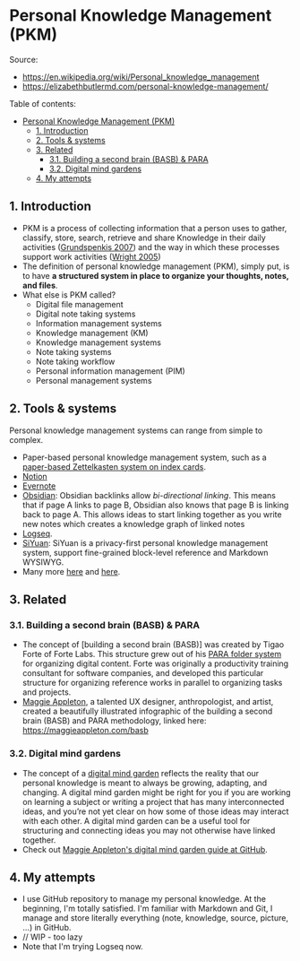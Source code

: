 # Personal Knowledge Management (PKM)

Source:

- <https://en.wikipedia.org/wiki/Personal_knowledge_management>
- <https://elizabethbutlermd.com/personal-knowledge-management/>

Table of contents:

- [Personal Knowledge Management (PKM)](#personal-knowledge-management-pkm)
  - [1. Introduction](#1-introduction)
  - [2. Tools \& systems](#2-tools--systems)
  - [3. Related](#3-related)
    - [3.1. Building a second brain (BASB) \& PARA](#31-building-a-second-brain-basb--para)
    - [3.2. Digital mind gardens](#32-digital-mind-gardens)
  - [4. My attempts](#4-my-attempts)

## 1. Introduction

- PKM is a process of collecting information that a person uses to gather, classify, store, search, retrieve and share Knowledge in their daily activities ([Grundspenkis 2007](https://en.wikipedia.org/wiki/Personal_knowledge_management#CITEREFGrundspenkis2007)) and the way in which these processes support work activities ([Wright 2005](https://en.wikipedia.org/wiki/Personal_knowledge_management#CITEREFWright2005))
- The definition of personal knowledge management (PKM), simply put, is to have **a structured system in place to organize your thoughts, notes, and files**.
- What else is PKM called?
  - Digital file management
  - Digital note taking systems
  - Information management systems
  - Knowledge management (KM)
  - Knowledge management systems
  - Note taking systems
  - Note taking workflow
  - Personal information management (PIM)
  - Personal management systems

## 2. Tools & systems

Personal knowledge management systems can range from simple to complex.

- Paper-based personal knowledge management system, such as a [paper-based Zettelkasten system on index cards](https://herbertlui.net/8-lessons-from-800-note-cards-in-the-zettelkasten/).
- [Notion](http://www.notion.so/)
- [Evernote](https://evernote.com/)
- [Obsidian](http://www.obsidian.md/): Obsidian backlinks allow _bi-directional linking_. This means that if page A links to page B, Obsidian also knows that page B is linking back to page A. This allows ideas to start linking together as you write new notes which creates a knowledge graph of linked notes
- [Logseq](https://logseq.com/).
- [SiYuan](https://github.com/siyuan-note/siyuan): SiYuan is a privacy-first personal knowledge management system, support fine-grained block-level reference and Markdown WYSIWYG.
- Many more [here](https://github.com/topics/pkm) and [here](https://www.reddit.com/r/ObsidianMD/comments/x95y56/obsidian_alternatives_that_are_open_source_free/).

## 3. Related

### 3.1. Building a second brain (BASB) & PARA

- The concept of [building a second brain (BASB)] was created by Tigao Forte of Forte Labs. This structure grew out of his [PARA folder system](https://fortelabs.co/blog/para/) for organizing digital content. Forte was originally a productivity training consultant for software companies, and developed this particular structure for organizing reference works in parallel to organizing tasks and projects.
- [Maggie Appleton](https://maggieappleton.com/about), a talented UX designer, anthropologist, and artist, created a beautifully illustrated infographic of the building a second brain (BASB) and PARA methodology, linked here: <https://maggieappleton.com/basb>

### 3.2. Digital mind gardens

- The concept of a [digital mind garden](https://maggieappleton.com/garden-history) reflects the reality that our personal knowledge is meant to always be growing, adapting, and changing. A digital mind garden might be right for you if you are working on learning a subject or writing a project that has many interconnected ideas, and you’re not yet clear on how some of those ideas may interact with each other. A digital mind garden can be a useful tool for structuring and connecting ideas you may not otherwise have linked together.
- Check out [Maggie Appleton's digital mind garden guide at GitHub](https://github.com/MaggieAppleton/digital-gardeners).

## 4. My attempts

- I use GitHub repository to manage my personal knowledge. At the beginning, I'm totally satisfied. I'm familiar with Markdown and Git, I manage and store literally everything (note, knowledge, source, picture, ...) in GitHub.
- // WIP - too lazy
- Note that I'm trying Logseq now.
